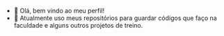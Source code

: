 - 👋 Olá, bem vindo ao meu perfil!
- 👀 Atualmente uso meus repositórios para guardar códigos que faço na faculdade e alguns outros projetos de treino.


<!---
JustFabin/JustFabin is a ✨ special ✨ repository because its `README.md` (this file) appears on your GitHub profile.
You can click the Preview link to take a look at your changes.
--->
